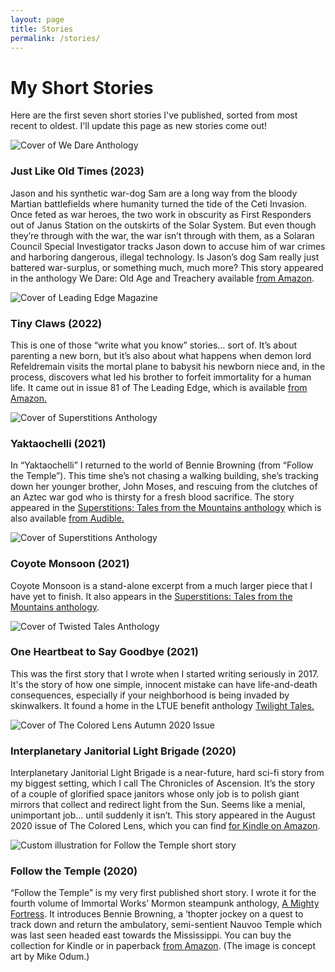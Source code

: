 ```yaml
---
layout: page
title: Stories
permalink: /stories/
---
```


# My Short Stories

Here are the first seven short stories I've published, sorted from most recent to oldest. I'll update this page as new stories come out!

<div class="story-list">

<!-- Story 1 -->
<div class="story-item">
  <img src="../assets/imgs/stories/just-like-old-times.jpg" alt="Cover of We Dare Anthology" class="story-img">
  <h3>Just Like Old Times (2023)</h3>
  <p>Jason and his synthetic war-dog Sam are a long way from the bloody Martian battlefields where humanity turned the tide of the Ceti Invasion. Once feted as war heroes, the two work in obscurity as First Responders out of Janus Station on the outskirts of the Solar System. But even though they’re through with the war, the war isn’t through with them, as a Solaran Council Special Investigator tracks Jason down to accuse him of war crimes and harboring dangerous, illegal technology. Is Jason’s dog Sam really just battered war-surplus, or something much, much more? This story appeared in the anthology We Dare: Old Age and Treachery available <a href="https://www.amazon.com/We-Dare-Old-Age-Treachery-ebook/dp/B0C5H9HHXT/">from Amazon</a>.</p>
</div>

<!-- Story 2 -->
<div class="story-item">
  <img src="../assets/imgs/stories/tiny-claws.jpg" alt="Cover of Leading Edge Magazine" class="story-img">
  <h3>Tiny Claws (2022)</h3>
  <p>This is one of those “write what you know” stories… sort of. It’s about parenting a new born, but it’s also about what happens when demon lord Refeldremain visits the mortal plane to babysit his newborn niece and, in the process, discovers what led his brother to forfeit immortality for a human life. It came out in issue 81 of The Leading Edge, which is available <a href="https://www.amazon.com/gp/product/B0BPN7Y2C2/">from Amazon.</a></p>
</div>

<!-- Story 3 -->
<div class="story-item">
  <img src="../assets/imgs/stories/Yaktaochelli.jpg" alt="Cover of Superstitions Anthology" class="story-img">
  <h3>Yaktaochelli (2021)</h3>
  <p>In “Yaktaochelli” I returned to the world of Bennie Browning (from “Follow the Temple”). This time she’s not chasing a walking building, she’s tracking down her younger brother, John Moses, and rescuing from the clutches of an Aztec war god who is thirsty for a fresh blood sacrifice. The story appeared in the <a href="https://www.amazon.com/Superstitions-Tales-Mountains-Jace-Killan-ebook/dp/B0926QQZHX/">Superstitions: Tales from the Mountains anthology</a> which is also available <a href="https://www.audible.com/pd/Superstitions-Audiobook/B09QH4N7RW">from Audible.</a></p>
</div>

<!-- Story 4 -->
<div class="story-item">
  <img src="../assets/imgs/stories/Yaktaochelli.jpg" alt="Cover of Superstitions Anthology" class="story-img">
  <h3>Coyote Monsoon (2021)</h3>
  <p>Coyote Monsoon is a stand-alone excerpt from a much larger piece that I have yet to finish. It also appears in the <a href="https://www.amazon.com/Superstitions-Tales-Mountains-Jace-Killan-ebook/dp/B0926QQZHX/">Superstitions: Tales from the Mountains anthology</a>.</p>
</div>

<!-- Story 5 -->
<div class="story-item">
  <img src="../assets/imgs/stories/one-heartbeat-to-say-goodbye.jpg" alt="Cover of Twisted Tales Anthology" class="story-img">
  <h3>One Heartbeat to Say Goodbye (2021)</h3>
  <p>This was the first story that I wrote when I started writing seriously in 2017. It's the story of how one simple, innocent mistake can have life-and-death consequences, especially if your neighborhood is being invaded by skinwalkers. It found a home in the LTUE benefit anthology <a href="https://www.amazon.com/Twilight-Tales-LTUE-Benefit-Anthologies-ebook/dp/B08R33PV14/">Twilight Tales.</a></p>

<!-- Story 6 -->
<div class="story-item">
  <img src="../assets/imgs/stories/interplanetary-janitorial-light-brigade.jpg" alt="Cover of The Colored Lens Autumn 2020 Issue" class="story-img">
  <h3>Interplanetary Janitorial Light Brigade (2020)</h3>
  <p>Interplanetary Janitorial Light Brigade is a near-future, hard sci-fi story from my biggest setting, which I call The Chronicles of Ascension. It’s the story of a couple of glorified space janitors whose only job is to polish giant mirrors that collect and redirect light from the Sun. Seems like a menial, unimportant job… until suddenly it isn’t. This story appeared in the August 2020 issue of The Colored Lens, which you can find <a href="https://www.amazon.com/Colored-Lens-Autumn-2020-ebook/dp/B08L8LS9N7/">for Kindle on Amazon</a>.</p>

<!-- Story 7 -->
<div class="story-item">
  <img src="../assets/imgs/stories/follow-the-temple.jpg" alt="Custom illustration for Follow the Temple short story" class="story-img">
  <h3>Follow the Temple (2020)</h3>
  <p>“Follow the Temple” is my very first published short story. I wrote it for the fourth volume of Immortal Works’ Mormon steampunk anthology, <a href="https://www.amazon.com/Mighty-Fortress-Mormon-Steampunk-Anthology-ebook/dp/B0844MVZ94/">A Mighty Fortress</a>. It introduces Bennie Browning, a ‘thopter jockey on a quest to track down and return the ambulatory, semi-sentient Nauvoo Temple which was last seen headed east towards the Mississippi. You can buy the collection for Kindle or in paperback <a href="https://www.amazon.com/Mighty-Fortress-Mormon-Steampunk-Anthology-ebook/dp/B0844MVZ94/">from Amazon</a>. (The image is concept art by Mike Odum.)</p>

</div>